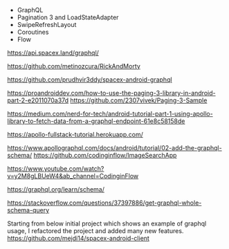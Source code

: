 
- GraphQL
- Pagination 3 and LoadStateAdapter
- SwipeRefreshLayout
- Coroutines
- Flow


https://api.spacex.land/graphql/

https://github.com/metinozcura/RickAndMorty

https://github.com/prudhvir3ddy/spacex-android-graphql

https://proandroiddev.com/how-to-use-the-paging-3-library-in-android-part-2-e2011070a37d
https://github.com/2307vivek/Paging-3-Sample

https://medium.com/nerd-for-tech/android-tutorial-part-1-using-apollo-library-to-fetch-data-from-a-graphql-endpoint-61e8c58158de

https://apollo-fullstack-tutorial.herokuapp.com/

https://www.apollographql.com/docs/android/tutorial/02-add-the-graphql-schema/
https://github.com/codinginflow/ImageSearchApp

https://www.youtube.com/watch?v=y2M8gLBUeW4&ab_channel=CodinginFlow

https://graphql.org/learn/schema/

https://stackoverflow.com/questions/37397886/get-graphql-whole-schema-query

Starting from below initial project which shows an example of graphql usage, I refactored the project and added many new features.
https://github.com/mejdi14/spacex-android-client